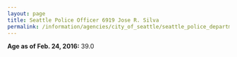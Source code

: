 ```yaml
---
layout: page
title: Seattle Police Officer 6919 Jose R. Silva
permalink: /information/agencies/city_of_seattle/seattle_police_department/copbook/6919/
---
```


**Age as of Feb. 24, 2016:** 39.0
